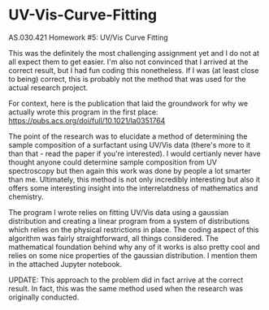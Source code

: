 # UV-Vis-Curve-Fitting
AS.030.421 Homework #5: UV/Vis Curve Fitting

This was the definitely the most challenging assignment yet and I do not at all expect them to get easier. I'm also not convinced that I arrived at the correct result, but I had fun coding this nonetheless. If I was (at least close to being) correct, this is probably not the method that was used for the actual research project.

  For context, here is the publication that laid the groundwork for why we actually wrote this program in the first place: https://pubs.acs.org/doi/full/10.1021/la0351764

  The point of the research was to elucidate a method of determining the sample composition of a surfactant using UV/Vis data (there's more to it than that - read the paper if you're interested). I would certianly never have thought anyone could determine sample composition from UV spectroscopy but then again this work was done by people a lot smarter than me. Ultimately, this method is not only incredibly interesting but also it offers some interesting insight into the interrelatdness of mathematics and chemistry. 
   
  The program I wrote relies on fitting UV/Vis data using a gaussian distribution and creating a linear program from a system of distributions which relies on the physical restrictions in place. The coding aspect of this algorithm was fairly straightforward, all things considered. The mathematical foundation behind why any of it works is also pretty cool and relies on some nice properties of the gaussian distribution. I mention them in the attached Jupyter notebook. 

UPDATE: This approach to the problem did in fact arrive at the correct result. In fact, this was the same method used when the research was originally conducted.
